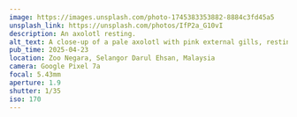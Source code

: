 ```yaml
---
image: https://images.unsplash.com/photo-1745383353882-8884c3fd45a5
unsplash_link: https://unsplash.com/photos/IfP2a_G10vI
description: An axolotl resting.
alt_text: A close-up of a pale axolotl with pink external gills, resting on rocks in a dark little alcove.
pub_time: 2025-04-23
location: Zoo Negara, Selangor Darul Ehsan, Malaysia
camera: Google Pixel 7a
focal: 5.43mm
aperture: 1.9
shutter: 1/35
iso: 170
---
```

